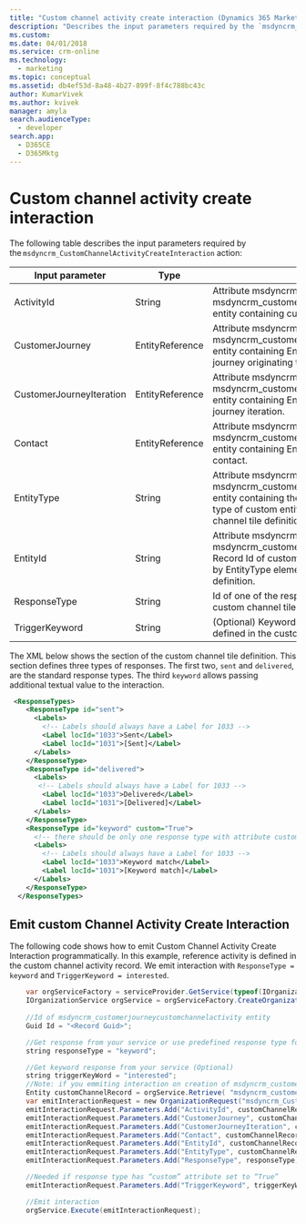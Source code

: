 ```yaml
---
title: "Custom channel activity create interaction (Dynamics 365 Marketing Developer Guide) | MicrosoftDocs"
description: "Describes the input parameters required by the `msdyncrm_CustomChannelActivityCreateInteraction` action"
ms.custom: 
ms.date: 04/01/2018
ms.service: crm-online
ms.technology: 
  - marketing
ms.topic: conceptual
ms.assetid: db4ef53d-8a48-4b27-899f-8f4c788bc43c
author: KumarVivek
ms.author: kvivek
manager: amyla
search.audienceType: 
  - developer
search.app: 
  - D365CE
  - D365Mktg
---
```


#  Custom channel activity create interaction

The following table describes the input parameters required by the `msdyncrm_CustomChannelActivityCreateInteraction` action: 

|Input parameter|Type|Desctiption|
|-----------|----------|---------|
|ActivityId |String|Attribute msdyncrm_activityid of msdyncrm_customerjourneycustomchannelactivity entity containing custom channel Activity Id.|
|CustomerJourney |EntityReference|Attribute msdyncrm_customerjourney of msdyncrm_customerjourneycustomchannelactivity entity containing Entity Reference to customer journey originating the call.| 
|CustomerJourneyIteration| EntityReference|Attribute msdyncrm_customerjourneyiteration of msdyncrm_customerjourneycustomchannelactivity entity containing Entity Reference to customer journey iteration.| 
|Contact |EntityReference| Attribute msdyncrm_contact of msdyncrm_customerjourneycustomchannelactivity entity containing Entity Reference to processed contact.| 
|EntityType  |String |Attribute  msdyncrm_entitytype of msdyncrm_customerjourneycustomchannelactivity entity containing the string representing entity type of custom entity defined in the custom channel tile definition.| 
|EntityId |String |Attribute msdyncrm_entityid of msdyncrm_customerjourneycustomchannelactivity Record Id of custom entity defined in the solution by EntityType element in the custom channel tile definition.|
|ResponseType |String |Id of one of the response types defined in the custom channel tile definition.| 
|TriggerKeyword |String |(Optional) Keyword for custom response type defined in the custom tile definition.| 

 
The XML below shows the section of the custom channel tile definition. This section defines three types of responses. The first two, `sent` and `delivered`, are the standard response types. The third `keyword` allows passing additional textual value to the interaction.  

```XML
 <ResponseTypes> 
    <ResponseType id="sent"> 
      <Labels> 
        <!-- Labels should always have a Label for 1033 --> 
        <Label locId="1033">Sent</Label> 
        <Label locId="1031">[Sent]</Label> 
      </Labels> 
    </ResponseType> 
    <ResponseType id="delivered"> 
      <Labels> 
       <!-- Labels should always have a Label for 1033 --> 
        <Label locId="1033">Delivered</Label> 
        <Label locId="1031">[Delivered]</Label> 
      </Labels> 
    </ResponseType> 
    <ResponseType id="keyword" custom="True"> 
      <!-- there should be only one response type with attribute custom=true --> 
      <Labels> 
        <!-- Labels should always have a Label for 1033 --> 
        <Label locId="1033">Keyword match</Label> 
        <Label locId="1031">[Keyword match]</Label> 
      </Labels> 
    </ResponseType> 
  </ResponseTypes> 
 ```

## Emit custom Channel Activity Create Interaction

The following code shows how to emit Custom Channel Activity Create Interaction programmatically. In this example, reference activity is defined in the custom channel activity record. We emit interaction with `ResponseType = keyword` and `TriggerKeyword = interested`.  

```csharp
    var orgServiceFactory = serviceProvider.GetService(typeof(IOrganizationServiceFactory)) as IOrganizationServiceFactory; 
    IOrganizationService orgService = orgServiceFactory.CreateOrganizationService(context.UserId);
    
    //Id of msdyncrm_customerjourneycustomchannelactivity entity 
    Guid Id = "<Record Guid>"; 

    //Get response from your service or use predefined response type for keyword based responses. 
    string responseType = "keyword"; 

    //Get keyword response from your service (Optional) 
    string triggerKeyWord = "interested"; 
    //Note: if you emmiting interaction on creation of msdyncrm_customerjourneycustomchannelactivity entity instance, there is no need to retrieve it, you can use Target  
    Entity customChannelRecord = orgService.Retrieve( "msdyncrm_customerjourneycustomchannelactivity",Id,new Microsoft.Xrm.Sdk.Query.ColumnSet(true)); 
    var emitInteractionRequest = new OrganizationRequest("msdyncrm_CustomChannelActivityCreateInteraction"); 
    emitInteractionRequest.Parameters.Add("ActivityId", customChannelRecord.GetAttributeValue<string>("msdyncrm_activityid")); 
    emitInteractionRequest.Parameters.Add("CustomerJourney", customChannelRecord.GetAttributeValue<EntityReference>("msdyncrm_customerjourney")); 
    emitInteractionRequest.Parameters.Add("CustomerJourneyIteration", customChannelRecord.GetAttributeValue<EntityReference>("msdyncrm_customerjourneyiteration")); 
    emitInteractionRequest.Parameters.Add("Contact", customChannelRecord.GetAttributeValue<EntityReference>("msdyncrm_contact")); 
    emitInteractionRequest.Parameters.Add("EntityId", customChannelRecord.GetAttributeValue<string>("msdyncrm_entityid")); 
    emitInteractionRequest.Parameters.Add("EntityType", customChannelRecord.GetAttributeValue<string>("msdyncrm_entitytype")); 
    emitInteractionRequest.Parameters.Add("ResponseType", responseType); 

    //Needed if response type has “custom” attribute set to “True” 
    emitInteractionRequest.Parameters.Add("TriggerKeyword", triggerKeyWord); 

    //Emit interaction 
    orgService.Execute(emitInteractionRequest); 
 ```
